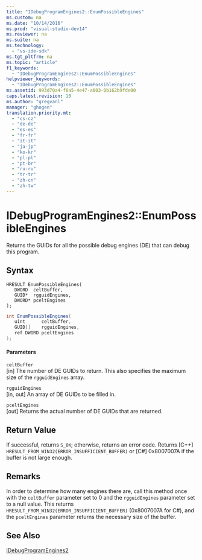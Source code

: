 ```yaml
---
title: "IDebugProgramEngines2::EnumPossibleEngines"
ms.custom: na
ms.date: "10/14/2016"
ms.prod: "visual-studio-dev14"
ms.reviewer: na
ms.suite: na
ms.technology: 
  - "vs-ide-sdk"
ms.tgt_pltfrm: na
ms.topic: "article"
f1_keywords: 
  - "IDebugProgramEngines2::EnumPossibleEngines"
helpviewer_keywords: 
  - "IDebugProgramEngines2::EnumPossibleEngines"
ms.assetid: 993d70a4-f6a5-4e47-a603-0b162b9fde00
caps.latest.revision: 10
ms.author: "gregvanl"
manager: "ghogen"
translation.priority.mt: 
  - "cs-cz"
  - "de-de"
  - "es-es"
  - "fr-fr"
  - "it-it"
  - "ja-jp"
  - "ko-kr"
  - "pl-pl"
  - "pt-br"
  - "ru-ru"
  - "tr-tr"
  - "zh-cn"
  - "zh-tw"
---
```

# IDebugProgramEngines2::EnumPossibleEngines
Returns the GUIDs for all the possible debug engines (DE) that can debug this program.  
  
## Syntax  
  
```cpp#  
HRESULT EnumPossibleEngines(   
   DWORD  celtBuffer,  
   GUID*  rgguidEngines,  
   DWORD* pceltEngines  
);  
```  
  
```c#  
int EnumPossibleEngines(   
   uint      celtBuffer,  
   GUID[]    rgguidEngines,  
   ref DWORD pceltEngines  
);  
```  
  
#### Parameters  
 `celtBuffer`  
 [in] The number of DE GUIDs to return. This also specifies the maximum size of the `rgguidEngines` array.  
  
 `rgguidEngines`  
 [in, out] An array of DE GUIDs to be filled in.  
  
 `pceltEngines`  
 [out] Returns the actual number of DE GUIDs that are returned.  
  
## Return Value  
 If successful, returns `S_OK`; otherwise, returns an error code. Returns [C++] `HRESULT_FROM_WIN32(ERROR_INSUFFICIENT_BUFFER)` or [C#] 0x8007007A if the buffer is not large enough.  
  
## Remarks  
 In order to determine how many engines there are, call this method once with the `celtBuffer` parameter set to 0 and the `rgguidEngines` parameter set to a null value. This returns `HRESULT_FROM_WIN32(ERROR_INSUFFICIENT_BUFFER)` (0x8007007A for C#), and the `pceltEngines` parameter returns the necessary size of the buffer.  
  
## See Also  
 [IDebugProgramEngines2](../extensibility/idebugprogramengines2.md)